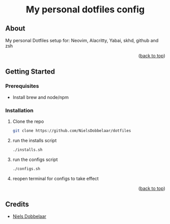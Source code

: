 <a name="readme-top"></a>

<br />
<div align="center">
  <h1 align="center">My personal dotfiles config</h1>
</div>

## About

My personal Dotfiles setup for: Neovim, Alacritty, Yabai, skhd, github and zsh

<p align="right">(<a href="#readme-top">back to top</a>)</p>

## Getting Started

### Prerequisites

- Install brew and node/npm

### Installation

1. Clone the repo
   ```sh
   git clone https://github.com/NielsDobbelaar/dotfiles
   ```
2. run the installs script
   ```sh
   ./installs.sh
   ```
3. run the configs script
   ```sh
   ./configs.sh
   ```
4. reopen terminal for configs to take effect

<p align="right">(<a href="#readme-top">back to top</a>)</p>

## Credits

- [Niels Dobbelaar](https://github.com/NielsDobbelaar)
